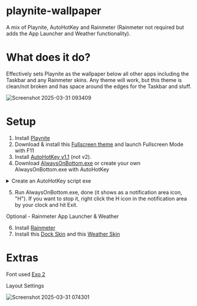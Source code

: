 # playnite-wallpaper

A mix of Playnite, AutoHotKey and Rainmeter (Rainmeter not required but adds the App Launcher and Weather functionality).

# What does it do?
Effectively sets Playnite as the wallpaper below all other apps including the Taskbar and any Rainmeter skins. 
Any theme will work, but this theme is clean/not broken and has space around the edges for the Taskbar and stuff.

![Screenshot 2025-03-31 093409](https://github.com/user-attachments/assets/abe68528-0944-4526-b99c-fb238e966482)

# Setup

1. Install [Playnite](https://playnite.link/)
2. Download & install this [Fullscreen theme](https://github.com/tedhinklater/J-Hero/releases/tag/v1) and launch Fullscreen Mode with F11
3. Install [AutoHotKey v1.1](https://www.autohotkey.com/) (not v2).
4. Download [AlwaysOnBottom.exe](https://github.com/tedhinklater/playnite-wallpaper/blob/main/AlwaysOnBottom.exe) or create your own AlwaysOnBottom.exe with AutoHotKey
<details><summary>Create an AutoHotKey script exe</summary>

  In a text editor, paste [this script](https://github.com/tedhinklater/playnite-wallpaper/blob/main/AlwaysOnBottom.ahk) save it as AlwaysOnBottom.ahk

In your Start Menu (after installing AutoHotKey v1.1) open the newly added "Convert .ahk to .exe"

![Screenshot 2025-03-31 100940](https://github.com/user-attachments/assets/8f6c296f-5c7b-4c14-9565-2e6f8e6a200d)

Hit Browse and locate the .ahk you made

![Screenshot 2025-03-31 101021](https://github.com/user-attachments/assets/35ddf07e-c358-481e-a286-94dfa4953944)

Hit Convert, it will say it's done, AlwaysOnBottom.exe will be in same folder as the .ahk you made
</details>

5. Run AlwaysOnBottom.exe, done (it shows as a notification area icon, "H"). If you want to stop it, right click the H icon in the notification area by your clock and hit Exit.

Optional - Rainmeter App Launcher & Weather

6. Install [Rainmeter](https://www.rainmeter.net/)
7. Install this [Dock Skin](https://github.com/tedhinklater/playnite-wallpaper/blob/main/Playnite%20Dock_2.1.rmskin) and this [Weather Skin](https://github.com/tedhinklater/playnite-wallpaper/blob/main/google_weather__jd_edition___updated_2024_06_17__by_adriaanjelle_dg9omht.rmskin)

# Extras

Font used [Exo 2](https://github.com/tedhinklater/playnite-wallpaper/blob/main/Exo2-VariableFont_wght.ttf)

Layout Settings

![Screenshot 2025-03-31 074301](https://github.com/user-attachments/assets/c5fc9359-6162-44f2-b81d-33731e8092b2)
